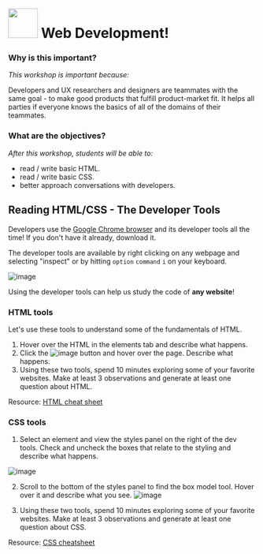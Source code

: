 # <img src="https://cloud.githubusercontent.com/assets/7833470/10899314/63829980-8188-11e5-8cdd-4ded5bcb6e36.png" height="60"> Web Development!

### Why is this important?
<!-- framing the "why" in big-picture/real world examples -->
*This workshop is important because:*

Developers and UX researchers and designers are teammates with the same goal - to make good products that fulfill product-market fit. It helps all parties if everyone knows the basics of all of the domains of their teammates.


### What are the objectives?
<!-- specific/measurable goal for students to achieve -->
*After this workshop, students will be able to:*

- read / write basic HTML.
- read / write basic CSS.
- better approach conversations with developers.

## Reading HTML/CSS - The Developer Tools

Developers use the [Google Chrome browser](https://www.google.com/chrome/browser/desktop/index.html) and its developer tools all the time! If you don't have it already, download it.

The developer tools are available by right clicking on any webpage and selecting "inspect" or by hitting `option` `command` `i` on your keyboard.

![image](https://cloud.githubusercontent.com/assets/6520345/25346522/a9699362-28cc-11e7-8f17-a34fdf2f0d40.png)

Using the developer tools can help us study the code of **any website**!

### HTML tools

Let's use these tools to understand some of the fundamentals of HTML.

1. Hover over the HTML in the elements tab and describe what happens.
2. Click the ![image](https://cloud.githubusercontent.com/assets/6520345/25346727/4c39c846-28cd-11e7-834c-ecf37ea59911.png)
button and hover over the page. Describe what happens.
3. Using these two tools, spend 10 minutes exploring some of your favorite websites. Make at least 3 observations and generate at least one question about HTML.


Resource: [HTML cheat sheet](https://github.com/SF-WDI-LABS/cheatsheets/blob/master/html_cheat_sheet.pdf)


### CSS tools

1. Select an element and view the styles panel on the right of the dev tools. Check and uncheck the boxes that relate to the styling and describe what happens.

![image](https://cloud.githubusercontent.com/assets/6520345/25346964/37ca0f64-28ce-11e7-8856-6db7dfa9fc1b.png)

2. Scroll to the bottom of the styles panel to find the box model tool. Hover over it and describe what you see.
![image](https://cloud.githubusercontent.com/assets/6520345/25346999/5559c02e-28ce-11e7-93a7-71f34c2f5082.png)

3. Using these two tools, spend 10 minutes exploring some of your favorite websites. Make at least 3 observations and generate at least one question about CSS.

Resource: [CSS cheatsheet](https://github.com/SF-WDI-LABS/cheatsheets/blob/master/basic_css_cheat_sheet.pdf)
